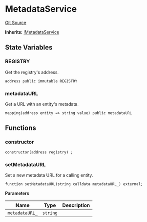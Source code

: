 # MetadataService
[Git Source](https://github.com/symbioticfi/core/blob/df9ca184c8ea82a887fc1922bce2558281ce8e60/src/contracts/service/MetadataService.sol)

**Inherits:**
[IMetadataService](/Users/andreikorokhov/symbiotic/core/docs/autogen/src/src/interfaces/service/IMetadataService.sol/interface.IMetadataService.md)


## State Variables
### REGISTRY
Get the registry's address.


```solidity
address public immutable REGISTRY
```


### metadataURL
Get a URL with an entity's metadata.


```solidity
mapping(address entity => string value) public metadataURL
```


## Functions
### constructor


```solidity
constructor(address registry) ;
```

### setMetadataURL

Set a new metadata URL for a calling entity.


```solidity
function setMetadataURL(string calldata metadataURL_) external;
```
**Parameters**

|Name|Type|Description|
|----|----|-----------|
|`metadataURL_`|`string`||


